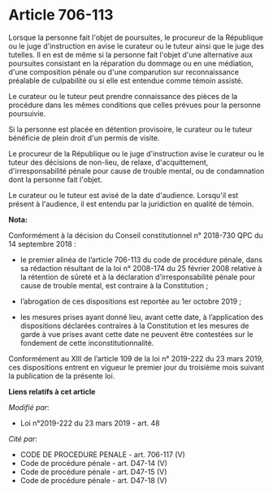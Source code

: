 # Article 706-113

Lorsque la personne fait l'objet de poursuites, le procureur de la République ou le juge d'instruction en avise le curateur
ou le tuteur ainsi que le juge des tutelles. Il en est de même si la personne fait l'objet d'une alternative aux poursuites
consistant en la réparation du dommage ou en une médiation, d'une composition pénale ou d'une comparution sur reconnaissance
préalable de culpabilité ou si elle est entendue comme témoin assisté.

Le curateur ou le tuteur peut prendre connaissance des pièces de la procédure dans les mêmes conditions que celles prévues
pour la personne poursuivie.

Si la personne est placée en détention provisoire, le curateur ou le tuteur bénéficie de plein droit d'un permis de visite.

Le procureur de la République ou le juge d'instruction avise le curateur ou le tuteur des décisions de non-lieu, de relaxe,
d'acquittement, d'irresponsabilité pénale pour cause de trouble mental, ou de condamnation dont la personne fait l'objet.

Le curateur ou le tuteur est avisé de la date d'audience. Lorsqu'il est présent à l'audience, il est entendu par la
juridiction en qualité de témoin.

**Nota:**

Conformément à la décision du Conseil constitutionnel n° 2018-730 QPC du 14 septembre 2018 :

- le premier alinéa de l’article 706-113 du code de procédure pénale, dans sa rédaction résultant de la loi n° 2008-174 du 25
février 2008 relative à la rétention de sûreté et à la déclaration d’irresponsabilité pénale pour cause de trouble mental,
est contraire à la Constitution ;

- l’abrogation de ces dispositions est reportée au 1er octobre 2019 ;

- les mesures prises ayant donné lieu, avant cette date, à l’application des dispositions déclarées contraires à la
Constitution et les mesures de garde à vue prises avant cette date ne peuvent être contestées sur le fondement de cette
inconstitutionnalité.

Conformément au XIII de l’article 109 de la loi n° 2019-222 du 23 mars 2019, ces dispositions entrent en vigueur le premier
jour du troisième mois suivant la publication de la présente loi.

**Liens relatifs à cet article**

_Modifié par_:

  - Loi n°2019-222 du 23 mars 2019 - art. 48

_Cité par_:

  - CODE DE PROCEDURE PENALE - art. 706-117 (V)
  - Code de procédure pénale - art. D47-14 (V)
  - Code de procédure pénale - art. D47-15 (V)
  - Code de procédure pénale - art. D47-18 (V)

